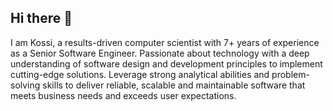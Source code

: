 ## Hi there 👋

I am Kossi, a results-driven computer scientist with 7+ years of experience as a Senior Software Engineer. Passionate about technology with a deep understanding of software design and development principles to implement cutting-edge solutions. Leverage strong analytical abilities and problem-solving skills to deliver reliable, scalable and maintainable software that meets business needs and exceeds user expectations.
<!--
**kossikp/kossikp** is a ✨ _special_ ✨ repository because its `README.md` (this file) appears on your GitHub profile.

Here are some ideas to get you started:

- 🔭 I’m currently working on ...
- 🌱 I’m currently learning ...
- 👯 I’m looking to collaborate on ...
- 🤔 I’m looking for help with ...
- 💬 Ask me about ...
- 📫 How to reach me: ...
- 😄 Pronouns: ...
- ⚡ Fun fact: ...
-->
